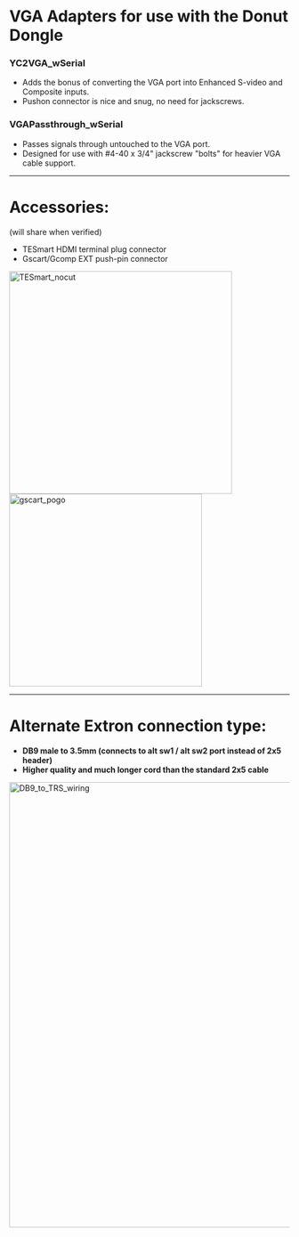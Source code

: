 # VGA Adapters for use with the Donut Dongle

### YC2VGA_wSerial 
 - Adds the bonus of converting the VGA port into Enhanced S-video and Composite inputs.
 - Pushon connector is nice and snug, no need for jackscrews.

### VGAPassthrough_wSerial
 - Passes signals through untouched to the VGA port.
 - Designed for use with #4-40 x 3/4" jackscrew "bolts" for heavier VGA cable support.

--------------
# Accessories:
(will share when verified)
 - TESmart HDMI terminal plug connector 
 - Gscart/Gcomp EXT push-pin connector
<img width="400" alt="TESmart_nocut" src="https://github.com/user-attachments/assets/067b3f78-6c55-4959-a7aa-3bc9e30e1dc6" />
<img width="346" alt="gscart_pogo" src="https://github.com/user-attachments/assets/fbb2f061-c1cd-48d1-9a30-2cd8f43bb06a" />

--------------
# Alternate Extron connection type:
 - **DB9 male to 3.5mm (connects to alt sw1 / alt sw2 port instead of 2x5 header)**
 - **Higher quality and much longer cord than the standard 2x5 cable**
<img width="800" alt="DB9_to_TRS_wiring" src="https://github.com/user-attachments/assets/4660ba77-eace-4b76-b169-7ea5f80491f9" />




